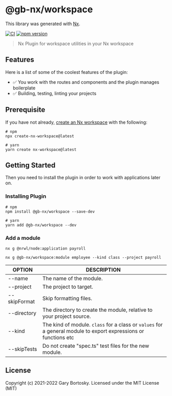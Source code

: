 # @gb-nx/workspace

This library was generated with [Nx](https://nx.dev).

[![CI](https://img.shields.io/github/workflow/status/GaryB432/gb-nx/CI)](https://github.com/GaryB432/gb-nx/actions)
[![npm version](https://img.shields.io/npm/v/@gb-nx/svelte?style=flat-square)](https://www.npmjs.com/package/@gb-nx/svelte)

> Nx Plugin for workspace utilities in your Nx workspace

## Features

Here is a list of some of the coolest features of the plugin:

- ✅ You work with the routes and components and the plugin manages boilerplate
- ✅ Building, testing, linting your projects

## Prerequisite

If you have not already, [create an Nx workspace](https://github.com/nrwl/nx#creating-an-nx-workspace) with the following:

```
# npm
npx create-nx-workspace@latest

# yarn
yarn create nx-workspace@latest
```

## Getting Started

Then you need to install the plugin in order to work with applications later on.

### Installing Plugin

```
# npm
npm install @gb-nx/workspace --save-dev

# yarn
yarn add @gb-nx/workspace --dev
```

### Add a module

```
nx g @nrwl/node:application payroll

nx g @gb-nx/workspace:module employee --kind class --project payroll
```

| OPTION       | DESCRIPTION                                                                                                     |
| ------------ | --------------------------------------------------------------------------------------------------------------- |
| --name       | The name of the module.                                                                                         |
| --project    | The project to target.                                                                                          |
| --skipFormat | Skip formatting files.                                                                                          |
| --directory  | The directory to create the module, relative to your project source.                                            |
| --kind       | The kind of module. `class` for a class or `values` for a general module to export expressions or functions etc |
| --skipTests  | Do not create "spec.ts" test files for the new module.                                                          |

## License

Copyright (c) 2021-2022 Gary Bortosky. Licensed under the MIT License (MIT)
